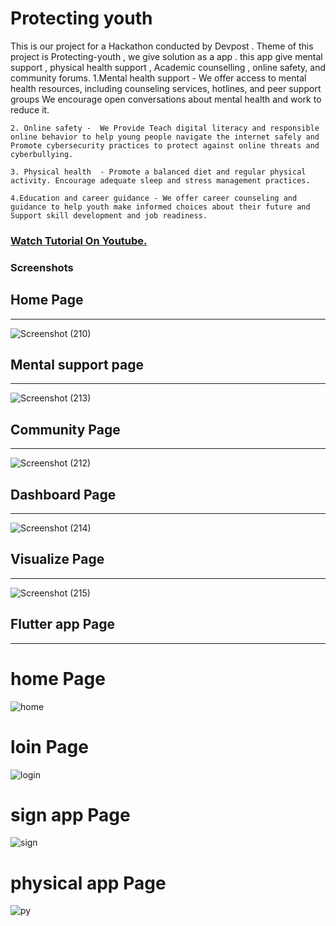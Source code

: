 # Protecting youth
This is our project for a  Hackathon conducted by Devpost . Theme of this project is Protecting-youth , we give solution as a app .
this app give mental support , physical health support , Academic counselling , online safety, and community forums. 
1.Mental health support -   We offer access to mental health resources, including counseling services, hotlines, and peer support groups We encourage open conversations about mental health and work to reduce it.

	2. Online safety -  We Provide Teach digital literacy and responsible online behavior to help young people navigate the internet safely and Promote cybersecurity practices to protect against online threats and cyberbullying.

	3. Physical health  - Promote a balanced diet and regular physical activity. Encourage adequate sleep and stress management practices.

	4.Education and career guidance - We offer career counseling and guidance to help youth make informed choices about their future and Support skill development and job readiness.

### [Watch Tutorial On Youtube.](https://youtu.be/knGk9aUr4Do)

### Screenshots

## Home Page

---

![Screenshot (210)](https://github.com/Aravind0510/Protectin--youth/assets/106546654/7542265a-f074-4938-9154-e07482209baf)

## Mental support page

---

![Screenshot (213)](https://github.com/Aravind0510/Protectin--youth/assets/106546654/dfeaf4df-aa9f-4945-bc9d-7d35ef69f5ca)

## Community Page

---

![Screenshot (212)](https://github.com/Aravind0510/Protectin--youth/assets/106546654/fcd7f002-7470-4617-ab37-3fb4e35e3540)

## Dashboard Page

---

![Screenshot (214)](https://github.com/Aravind0510/Protectin--youth/assets/106546654/0f29fce9-6016-4d03-967f-add3a32df859)

## Visualize Page

---

![Screenshot (215)](https://github.com/Aravind0510/Protectin--youth/assets/106546654/a012cdbb-66b9-4dd3-aeab-c0882cd7b079)

## Flutter app Page

---

# home Page
![home](https://github.com/Aravind0510/Protectin--youth/assets/106546654/8edee983-0347-411c-9cbc-1930a3f07cdf)

# loin Page
![login](https://github.com/Aravind0510/Protectin--youth/assets/106546654/4b52ae0b-d7dc-48d2-90ec-373f587094c2)

# sign app Page
![sign](https://github.com/Aravind0510/Protectin--youth/assets/106546654/25dfeb6c-eeca-41ae-aa0c-be9ddd462d59)

# physical app Page
![py](https://github.com/Aravind0510/Protectin--youth/assets/106546654/1467df92-87dc-4b00-b5f7-e979660a3c2e)




